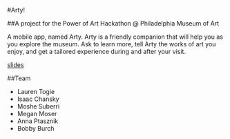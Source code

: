 #Arty!

##A project for the Power of Art Hackathon @ Philadelphia Museum of Art

A mobile app, named Arty. Arty is a friendly companion that will help you as you explore the museum. Ask to learn more, tell Arty the works of art you enjoy, and get a tailored experience during and after your visit.



[slides](https://slides.com/ichansky/team-art-project/)


##Team
  -  Lauren Togie
  -  Isaac Chansky
  -  Moshe Suberri
  -  Megan Moser
  -  Anna Ptasznik
  -  Bobby Burch

